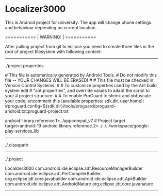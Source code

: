 Localizer3000
=============

This is Android project for university.
The app will change phone settings and behaviour depending on current location.

*===========*
|  WARNING! |
*===========*

After pulling project from git to eclipse you need to create three files in the root of project filesystem with following content:

--------------------------------------------------------------------------------
./project.properties

\# This file is automatically generated by Android Tools.
\# Do not modify this file -- YOUR CHANGES WILL BE ERASED!
\#
\# This file must be checked in Version Control Systems.
\#
\# To customize properties used by the Ant build system edit
\# "ant.properties", and override values to adapt the script to your
\# project structure.
\#
\# To enable ProGuard to shrink and obfuscate your code, uncomment this (available properties: sdk.dir, user.home):
\#proguard.config=${sdk.dir}/tools/proguard/proguard-android.txt:proguard-project.txt

android.library.reference.1=../appcompat_v7
\# Project target.
target=android-19
android.library.reference.2=../../../workspace/google-play-services_lib

--------------------------------------------------------------------------------
./.classpath

<?xml version="1.0" encoding="UTF-8"?>
<classpath>
 <classpathentry kind="src" path="src"/>
 <classpathentry kind="src" path="gen"/>
 <classpathentry kind="con" path="com.android.ide.eclipse.adt.ANDROID_FRAMEWORK"/>
 <classpathentry exported="true" kind="con" path="com.android.ide.eclipse.adt.LIBRARIES"/>
 <classpathentry exported="true" kind="con" path="com.android.ide.eclipse.adt.DEPENDENCIES"/>
 <classpathentry kind="output" path="bin/classes"/>
</classpath>

--------------------------------------------------------------------------------

./.project

<?xml version="1.0" encoding="UTF-8"?>
<projectDescription>
	<name>Localizer3000</name>
	<comment></comment>
	<projects>
	</projects>
	<buildSpec>
		<buildCommand>
			<name>com.android.ide.eclipse.adt.ResourceManagerBuilder</name>
			<arguments>
			</arguments>
		</buildCommand>
		<buildCommand>
			<name>com.android.ide.eclipse.adt.PreCompilerBuilder</name>
			<arguments>
			</arguments>
		</buildCommand>
		<buildCommand>
			<name>org.eclipse.jdt.core.javabuilder</name>
			<arguments>
			</arguments>
		</buildCommand>
		<buildCommand>
			<name>com.android.ide.eclipse.adt.ApkBuilder</name>
			<arguments>
			</arguments>
		</buildCommand>
	</buildSpec>
	<natures>
		<nature>com.android.ide.eclipse.adt.AndroidNature</nature>
		<nature>org.eclipse.jdt.core.javanature</nature>
	</natures>
</projectDescription>

--------------------------------------------------------------------------------
